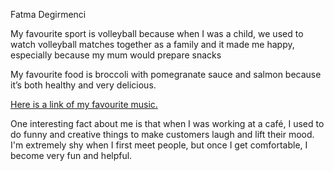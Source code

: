 Fatma Degirmenci  

My favourite sport is volleyball because when I was a child, we used to watch volleyball matches together as a family and it made me happy, especially because my mum would prepare snacks


My favourite food is broccoli with pomegranate sauce and salmon because it’s both healthy and very delicious.


[Here is a  link of my favourite music.](https://www.youtube.com/watch?v=lh4lMzVcM8A)

One interesting fact about me is that when I was working at a café, I used to do funny and creative things to make customers laugh and lift their mood. I'm extremely shy when I first meet people, but once I get comfortable, I become very fun and helpful.

